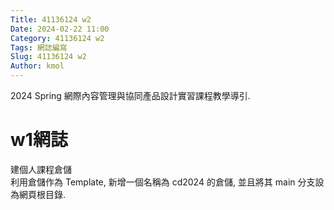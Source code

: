 ```yaml
---
Title: 41136124 w2
Date: 2024-02-22 11:00
Category: 41136124 w2
Tags: 網誌編寫
Slug: 41136124 w2
Author: kmol
---
```


2024 Spring 網際內容管理與協同產品設計實習課程教學導引.

<!-- PELICAN_END_SUMMARY -->
# w1網誌
建個人課程倉儲 <br>
利用倉儲作為 Template, 新增一個名稱為 cd2024 的倉儲, 並且將其 main 分支設為網頁根目錄.